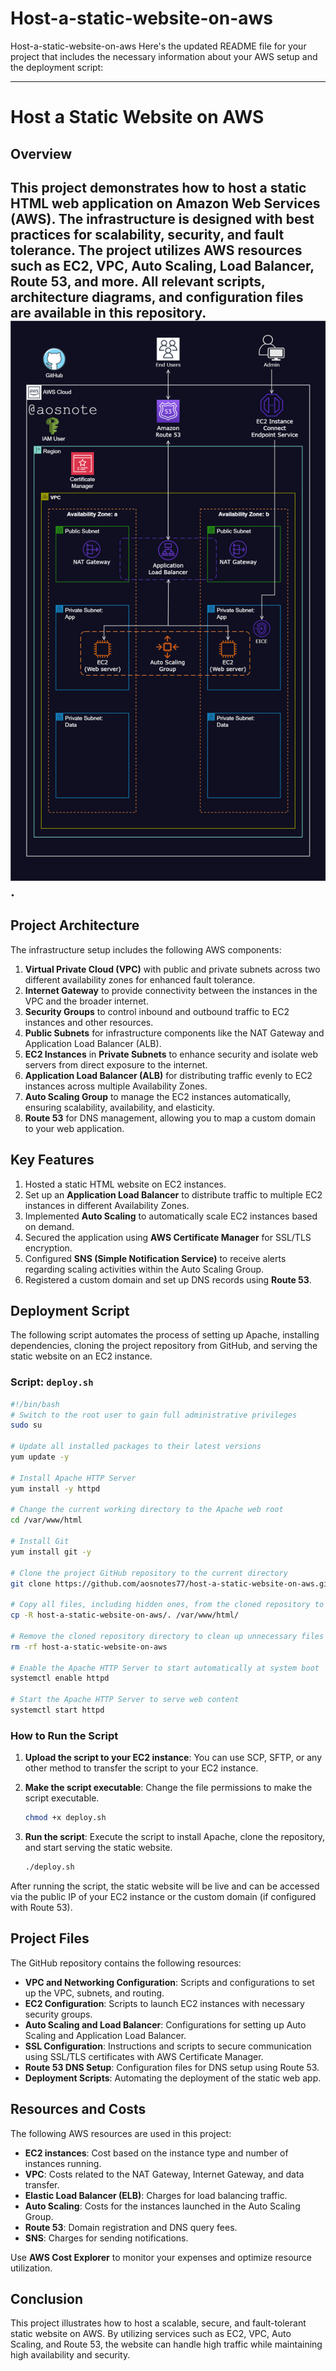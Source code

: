 
# Host-a-static-website-on-aws
Host-a-static-website-on-aws
Here's the updated README file for your project that includes the necessary information about your AWS setup and the deployment script:

---

# Host a Static Website on AWS

## Overview
This project demonstrates how to host a static HTML web application on Amazon Web Services (AWS). The infrastructure is designed with best practices for scalability, security, and fault tolerance. The project utilizes AWS resources such as EC2, VPC, Auto Scaling, Load Balancer, Route 53, and more. All relevant scripts, architecture diagrams, and configuration files are available in this repository.
![Alt text](/Host_a_Static_Website_on_AWS.png).
---
## Project Architecture
The infrastructure setup includes the following AWS components:
1. **Virtual Private Cloud (VPC)** with public and private subnets across two different availability zones for enhanced fault tolerance.
2. **Internet Gateway** to provide connectivity between the instances in the VPC and the broader internet.
3. **Security Groups** to control inbound and outbound traffic to EC2 instances and other resources.
4. **Public Subnets** for infrastructure components like the NAT Gateway and Application Load Balancer (ALB).
5. **EC2 Instances** in **Private Subnets** to enhance security and isolate web servers from direct exposure to the internet.
6. **Application Load Balancer (ALB)** for distributing traffic evenly to EC2 instances across multiple Availability Zones.
7. **Auto Scaling Group** to manage the EC2 instances automatically, ensuring scalability, availability, and elasticity.
8. **Route 53** for DNS management, allowing you to map a custom domain to your web application.

## Key Features
1. Hosted a static HTML website on EC2 instances.
2. Set up an **Application Load Balancer** to distribute traffic to multiple EC2 instances in different Availability Zones.
3. Implemented **Auto Scaling** to automatically scale EC2 instances based on demand.
4. Secured the application using **AWS Certificate Manager** for SSL/TLS encryption.
5. Configured **SNS (Simple Notification Service)** to receive alerts regarding scaling activities within the Auto Scaling Group.
6. Registered a custom domain and set up DNS records using **Route 53**.

## Deployment Script

The following script automates the process of setting up Apache, installing dependencies, cloning the project repository from GitHub, and serving the static website on an EC2 instance.

### Script: `deploy.sh`

```bash
#!/bin/bash
# Switch to the root user to gain full administrative privileges
sudo su

# Update all installed packages to their latest versions
yum update -y

# Install Apache HTTP Server
yum install -y httpd

# Change the current working directory to the Apache web root
cd /var/www/html

# Install Git
yum install git -y

# Clone the project GitHub repository to the current directory
git clone https://github.com/aosnotes77/host-a-static-website-on-aws.git

# Copy all files, including hidden ones, from the cloned repository to the Apache web root
cp -R host-a-static-website-on-aws/. /var/www/html/

# Remove the cloned repository directory to clean up unnecessary files
rm -rf host-a-static-website-on-aws

# Enable the Apache HTTP Server to start automatically at system boot
systemctl enable httpd

# Start the Apache HTTP Server to serve web content
systemctl start httpd
```

### How to Run the Script
1. **Upload the script to your EC2 instance**: You can use SCP, SFTP, or any other method to transfer the script to your EC2 instance.
2. **Make the script executable**: Change the file permissions to make the script executable.

   ```bash
   chmod +x deploy.sh
   ```

3. **Run the script**: Execute the script to install Apache, clone the repository, and start serving the static website.

   ```bash
   ./deploy.sh
   ```

After running the script, the static website will be live and can be accessed via the public IP of your EC2 instance or the custom domain (if configured with Route 53).

## Project Files
The GitHub repository contains the following resources:
- **VPC and Networking Configuration**: Scripts and configurations to set up the VPC, subnets, and routing.
- **EC2 Configuration**: Scripts to launch EC2 instances with necessary security groups.
- **Auto Scaling and Load Balancer**: Configurations for setting up Auto Scaling and Application Load Balancer.
- **SSL Configuration**: Instructions and scripts to secure communication using SSL/TLS certificates with AWS Certificate Manager.
- **Route 53 DNS Setup**: Configuration files for DNS setup using Route 53.
- **Deployment Scripts**: Automating the deployment of the static web app.

## Resources and Costs
The following AWS resources are used in this project:
- **EC2 instances**: Cost based on the instance type and number of instances running.
- **VPC**: Costs related to the NAT Gateway, Internet Gateway, and data transfer.
- **Elastic Load Balancer (ELB)**: Charges for load balancing traffic.
- **Auto Scaling**: Costs for the instances launched in the Auto Scaling Group.
- **Route 53**: Domain registration and DNS query fees.
- **SNS**: Charges for sending notifications.

Use **AWS Cost Explorer** to monitor your expenses and optimize resource utilization.

## Conclusion
This project illustrates how to host a scalable, secure, and fault-tolerant static website on AWS. By utilizing services such as EC2, VPC, Auto Scaling, and Route 53, the website can handle high traffic while maintaining high availability and security.
